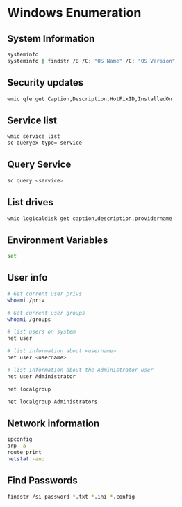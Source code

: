 # Windows Enumeration

## System Information

```bash
systeminfo
systeminfo | findstr /B /C: "OS Name" /C: "OS Version"
```

## Security updates

```bash
wmic qfe get Caption,Description,HotFixID,InstalledOn
```

## Service list

```bash
wmic service list
sc queryex type= service
```

## Query Service

```bash
sc query <service>
```

## List drives

```bash
wmic logicaldisk get caption,description,providername
```

## Environment Variables

```bash
set
```

## User info

```bash
# Get current user privs
whoami /priv

# Get current user groups
whoami /groups

# list users on system
net user

# list information about <username>
net user <username>

# list information about the Administrator user
net user Administrator

net localgroup

net localgroup Administrators
```

## Network information

```bash
ipconfig
arp -a
route print
netstat -ano
```

## Find Passwords

```bash
findstr /si password *.txt *.ini *.config
```

